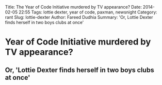 Title: The Year of Code Initiative murdered by TV appearance?
Date: 2014-02-05 22:55
Tags: lottie dexter, year of code, paxman, newsnight
Category: rant
Slug: lottie-dexter
Author: Fareed Dudhia
Summary: 'Or, Lottie Dexter finds herself in two boys clubs at once'

# Year of Code Initiative murdered by TV appearance?
## Or, 'Lottie Dexter finds herself in two boys clubs at once'
